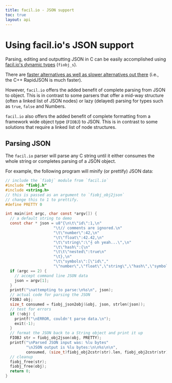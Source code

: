 ```yaml
---
title: facil.io - JSON support
toc: true
layout: api
---
```

# Using facil.io's JSON support

Parsing, editing and outputting JSON in C can be easily accomplished using [facil.io's dynamic types](fiobj.md) (`fiobj_s`).

There are [faster alternatives as well as slower alternatives out there](json_performance.html) (i.e., the C++ RapidJSON is much faster).

However, `facil.io` offers the added benefit of complete parsing from JSON to object. This is in contrast to some parsers that offer a mid-way structure (often a linked list of JSON nodes) or lazy (delayed) parsing for types such as `true`, `false` and Numbers.

`facil.io` also offers the added benefit of complete formatting from a framework wide object type (`FIOBJ`) to JSON. This is in contrast to some solutions that require a linked list of node structures.

## Parsing JSON

The `facil.io` parser will parse any C string until it either consumes the whole string or completes parsing of a JSON object.

For example, the following program will minify (or prettify) JSON data:

```c
// include the `fiobj` module from `facil.io`
#include "fiobj.h"
#include <string.h>
// this is passed as an argument to `fiobj_obj2json`
// change this to 1 to prettify.
#define PRETTY 0

int main(int argc, char const *argv[]) {
  // a default string to demo
  const char * json = u8"{\n\t\"id\":1,\n"
                     "\t// comments are ignored.\n"
                     "\t\"number\":42,\n"
                     "\t\"float\":42.42,\n"
                     "\t\"string\":\"𝄞 oh yeah...\",\n"
                     "\t\"hash\":{\n"
                     "\t\t\"nested\":true\n"
                     "\t},\n"
                     "\t\"symbols\":[\"id\","
                     "\"number\",\"float\",\"string\",\"hash\",\"symbols\"]\n}";
  if (argc == 2) {
    // accept command line JSON data
    json = argv[1];
  }
  printf("\nattempting to parse:\n%s\n", json);
  // actual code for parsing the JSON
  FIOBJ obj;
  size_t consumed = fiobj_json2obj(&obj, json, strlen(json));
  // test for errors
  if (!obj) {
    printf("\nERROR, couldn't parse data.\n");
    exit(-1);
  }
  // format the JSON back to a String object and print it up
  FIOBJ str = fiobj_obj2json(obj, PRETTY);
  printf("\nParsed JSON input was: %lu bytes"
         "\nJSON output is %lu bytes:\n\n%s\n\n",
         consumed, (size_t)fiobj_obj2cstr(str).len, fiobj_obj2cstr(str).data);
  // cleanup
  fiobj_free(str);
  fiobj_free(obj);
  return 0;
}
```
